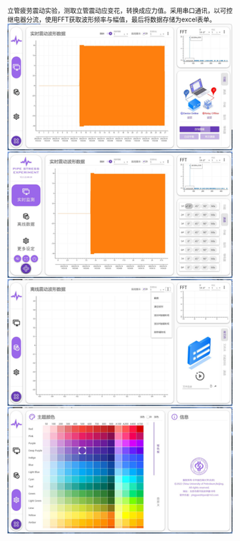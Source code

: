立管疲劳震动实验，测取立管震动应变花，转换成应力值。采用串口通讯，以可控继电器分流，使用FFT获取波形频率与幅值，最后将数据存储为excel表单。
![image](https://github.com/yingyuezhiyun/Pipe_Stress_App/blob/master/Pipe_Stress_App_V2.5/Images/Image1.jpg)
![image](https://github.com/yingyuezhiyun/Pipe_Stress_App/blob/master/Pipe_Stress_App_V2.5/Images/Image2.jpg)
![image](https://github.com/yingyuezhiyun/Pipe_Stress_App/blob/master/Pipe_Stress_App_V2.5/Images/Image3.jpg)
![image](https://github.com/yingyuezhiyun/Pipe_Stress_App/blob/master/Pipe_Stress_App_V2.5/Images/Image4.jpg)
